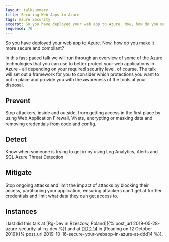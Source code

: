 ```yaml
---
layout: talksummary
title: Securing Web Apps in Azure
tags: Azure Security
excerpt: So you have deployed your web app to Azure. Now, how do you make it more secure and compliant?
sequence: 70
---
```

So you have deployed your web app to Azure. Now, how do you make it more secure and compliant?

In this fast-paced talk we will run through an overview of some of the Azure technologies that you can use to better protect your web applications in Azure - all depending on your required security level, of course. The talk will set out a framework for you to consider which protections you want to put in place and provide you with the awareness of the tools at your disposal.

## Prevent
Stop attackers, inside and outside, from getting access in the first place by using Web Application Firewall, VNets, encrypting or masking data and removing credentials from code and config.

## Detect
Know when someone is trying to get in by using Log Analytics, Alerts and SQL Azure Threat Detection

## Mitigate
Stop ongoing attacks and limit the impact of attacks by blocking their access, partitioning your application, ensuring attackers can't get at further credentials and limit what data they can get access to.

## Instances
I last did this talk at [Rg-Dev in Rzeszow, Poland]({% post_url 2019-05-28-azure-security-at-rg-dev %}) and at [DDD 14](https://developerdeveloperdeveloper.com/) in [Reading on 12 October 2019]({% post_url 2019-10-16-secure-your-webapp-in-azure-at-ddd14 %}). 